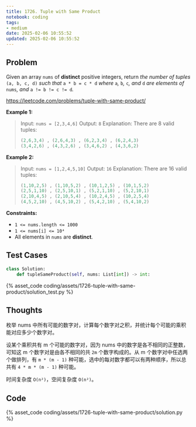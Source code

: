 ```yaml
---
title: 1726. Tuple with Same Product
notebook: coding
tags:
- medium
date: 2025-02-06 10:55:52
updated: 2025-02-06 10:55:52
---
```

## Problem

Given an array `nums` of **distinct** positive integers, return _the number of tuples_ `(a, b, c, d)` _such that_ `a * b = c * d` _where_ `a`_,_ `b`_,_ `c`_, and_ `d` _are elements of_ `nums`_, and_ `a != b != c != d`_._

<https://leetcode.com/problems/tuple-with-same-product/>

**Example 1:**

> Input: `nums = [2,3,4,6]`
> Output: `8`
> Explanation: There are 8 valid tuples:
>
> ``` cpp
> (2,6,3,4) , (2,6,4,3) , (6,2,3,4) , (6,2,4,3)
> (3,4,2,6) , (4,3,2,6) , (3,4,6,2) , (4,3,6,2)
> ```

**Example 2:**

> Input: `nums = [1,2,4,5,10]`
> Output: `16`
> Explanation: There are 16 valid tuples:
>
> ``` cpp
> (1,10,2,5) , (1,10,5,2) , (10,1,2,5) , (10,1,5,2)
> (2,5,1,10) , (2,5,10,1) , (5,2,1,10) , (5,2,10,1)
> (2,10,4,5) , (2,10,5,4) , (10,2,4,5) , (10,2,5,4)
> (4,5,2,10) , (4,5,10,2) , (5,4,2,10) , (5,4,10,2)
> ```

**Constraints:**

- `1 <= nums.length <= 1000`
- `1 <= nums[i] <= 10⁴`
- All elements in `nums` are **distinct**.

## Test Cases

``` python
class Solution:
    def tupleSameProduct(self, nums: List[int]) -> int:
```

{% asset_code coding/assets/1726-tuple-with-same-product/solution_test.py %}

## Thoughts

枚举 nums 中所有可能的数字对，计算每个数字对之积，并统计每个可能的乘积能对应多少个数字对。

设某个乘积共有 m 个可能的数字对，因为 nums 中的数字是各不相同的正整数，可知这 m 个数字对是由各不相同的共 `2m` 个数字构成的。从 m 个数字对中任选两个做排列，有 `m * (m - 1)` 种可能，选中的每对数字都可以有两种顺序，所以总共有 `4 * m * (m - 1)` 种可能。

时间复杂度 `O(n²)`，空间复杂度 `O(n²)`。

## Code

{% asset_code coding/assets/1726-tuple-with-same-product/solution.py %}
